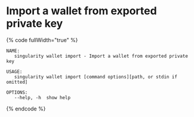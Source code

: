 # Import a wallet from exported private key

{% code fullWidth="true" %}
```
NAME:
   singularity wallet import - Import a wallet from exported private key

USAGE:
   singularity wallet import [command options][path, or stdin if omitted]

OPTIONS:
   --help, -h  show help
```
{% endcode %}
